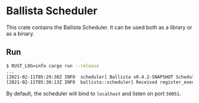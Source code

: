 # Ballista Scheduler
This crate contains the Ballista Scheduler. It can be used both as a library or as a binary.

## Run

```bash
$ RUST_LOG=info cargo run --release
...
[2021-02-11T05:29:30Z INFO  scheduler] Ballista v0.4.2-SNAPSHOT Scheduler listening on 0.0.0.0:50050
[2021-02-11T05:30:13Z INFO  ballista::scheduler] Received register_executor request for ExecutorMetadata { id: "6d10f5d2-c8c3-4e0f-afdb-1f6ec9171321", host: "localhost", port: 50051 }
```

By default, the scheduler will bind to `localhost` and listen on port `50051`.
